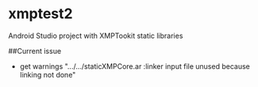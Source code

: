 # xmptest2
Android Studio project with XMPTookit static libraries

##Current issue
- get warnings ".../.../staticXMPCore.ar  :linker input file unused because linking not done"
